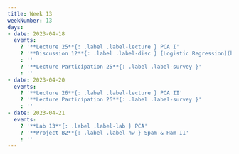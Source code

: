 ```yaml
---
title: Week 13
weekNumber: 13
days:
- date: 2023-04-18
  events:
    ? '**Lecture 25**{: .label .label-lecture } PCA I'
    ? '**Discussion 12**{: .label .label-disc } [Logistic Regression](https://drive.google.com/file/d/1VQ4R-jgvzWOmoQYScBnoR-DbpXlVIHFz/view?usp=sharing)' 
    : ''
    ? '**Lecture Participation 25**{: .label .label-survey }'
    : ''
- date: 2023-04-20
  events:
    ? '**Lecture 26**{: .label .label-lecture } PCA II'
    ? '**Lecture Participation 26**{: .label .label-survey }'
    : ''
- date: 2023-04-21
  events:
    ? '**Lab 13**{: .label .label-lab } PCA'
    ? '**Project B2**{: .label .label-hw } Spam & Ham II'
    : ''
---
```


